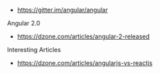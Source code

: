 
* https://gitter.im/angular/angular



Angular 2.0
* https://dzone.com/articles/angular-2-released



Interesting Articles
* https://dzone.com/articles/angularjs-vs-reactjs

